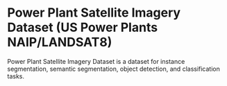 # Power Plant Satellite Imagery Dataset (US Power Plants NAIP/LANDSAT8)

Power Plant Satellite Imagery Dataset is a dataset for instance segmentation, semantic segmentation, object detection, and classification tasks.
